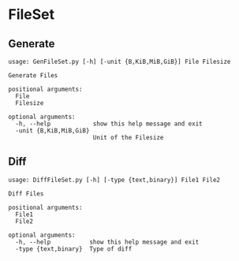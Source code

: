 # FileSet

## Generate
<pre><code>usage: GenFileSet.py [-h] [-unit {B,KiB,MiB,GiB}] File Filesize

Generate Files

positional arguments:
  File
  Filesize

optional arguments:
  -h, --help            show this help message and exit
  -unit {B,KiB,MiB,GiB}
                        Unit of the Filesize</pre></code>

## Diff
<pre><code>usage: DiffFileSet.py [-h] [-type {text,binary}] File1 File2

Diff Files

positional arguments:
  File1
  File2

optional arguments:
  -h, --help           show this help message and exit
  -type {text,binary}  Type of diff</pre></code>
